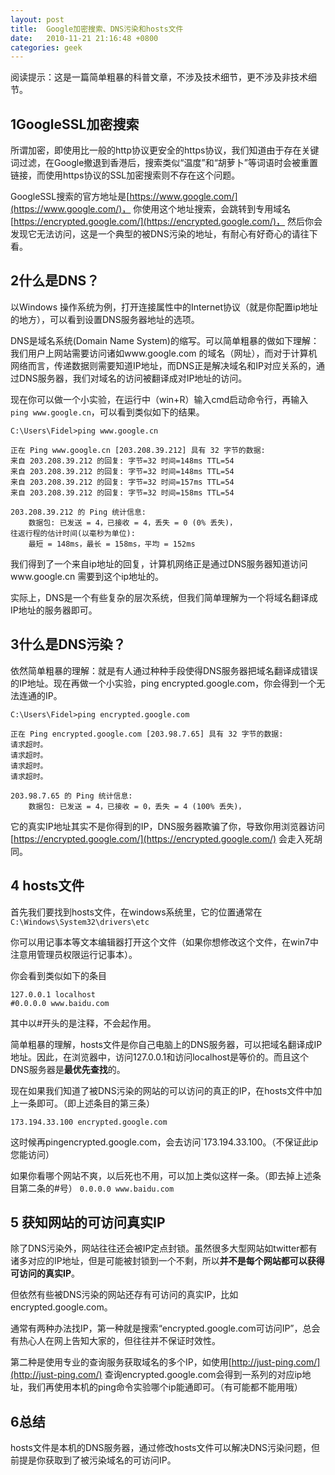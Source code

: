```yaml
---
layout: post
title:  Google加密搜索、DNS污染和hosts文件
date:   2010-11-21 21:16:48 +0800
categories: geek
---
```

阅读提示：这是一篇简单粗暴的科普文章，不涉及技术细节，更不涉及非技术细节。

## 1GoogleSSL加密搜索

所谓加密，即使用比一般的http协议更安全的https协议，我们知道由于存在关键词过滤，在Google撤退到香港后，搜索类似“温度”和“胡萝卜”等词语时会被重置链接，而使用https协议的SSL加密搜索则不存在这个问题。

GoogleSSL搜索的官方地址是[https://www.google.com/](https://www.google.com/)， 你使用这个地址搜索，会跳转到专用域名[https://encrypted.google.com/](https://encrypted.google.com/)， 然后你会发现它无法访问，这是一个典型的被DNS污染的地址，有耐心有好奇心的请往下看。

## 2什么是DNS？

以Windows 操作系统为例，打开连接属性中的Internet协议（就是你配置ip地址的地方），可以看到设置DNS服务器地址的选项。

DNS是域名系统(Domain Name System)的缩写。可以简单粗暴的做如下理解：我们用户上网站需要访问诸如www.google.com 的域名（网址），而对于计算机网络而言，传递数据则需要知道IP地址，而DNS正是解决域名和IP对应关系的，通过DNS服务器，我们对域名的访问被翻译成对IP地址的访问。

现在你可以做一个小实验，在运行中（win+R）输入cmd启动命令行，再输入`ping www.google.cn`，可以看到类似如下的结果。

```
C:\Users\Fidel>ping www.google.cn

正在 Ping www.google.cn [203.208.39.212] 具有 32 字节的数据:
来自 203.208.39.212 的回复: 字节=32 时间=148ms TTL=54
来自 203.208.39.212 的回复: 字节=32 时间=148ms TTL=54
来自 203.208.39.212 的回复: 字节=32 时间=157ms TTL=54
来自 203.208.39.212 的回复: 字节=32 时间=158ms TTL=54

203.208.39.212 的 Ping 统计信息:
    数据包: 已发送 = 4，已接收 = 4，丢失 = 0 (0% 丢失)，
往返行程的估计时间(以毫秒为单位):
    最短 = 148ms，最长 = 158ms，平均 = 152ms
```

我们得到了一个来自ip地址的回复，计算机网络正是通过DNS服务器知道访问www.google.cn 需要到这个ip地址的。

实际上，DNS是一个有些复杂的层次系统，但我们简单理解为一个将域名翻译成IP地址的服务器即可。

## 3什么是DNS污染？

依然简单粗暴的理解：就是有人通过种种手段使得DNS服务器把域名翻译成错误的IP地址。现在再做一个小实验，ping encrypted.google.com，你会得到一个无法连通的IP。
```
C:\Users\Fidel>ping encrypted.google.com

正在 Ping encrypted.google.com [203.98.7.65] 具有 32 字节的数据:
请求超时。
请求超时。
请求超时。
请求超时。

203.98.7.65 的 Ping 统计信息:
    数据包: 已发送 = 4，已接收 = 0，丢失 = 4 (100% 丢失)，
```

它的真实IP地址其实不是你得到的IP，DNS服务器欺骗了你，导致你用浏览器访问[https://encrypted.google.com/](https://encrypted.google.com/) 会走入死胡同。

## 4 hosts文件

首先我们要找到hosts文件，在windows系统里，它的位置通常在`C:\Windows\System32\drivers\etc`

你可以用记事本等文本编辑器打开这个文件（如果你想修改这个文件，在win7中注意用管理员权限运行记事本）。

你会看到类似如下的条目
```
127.0.0.1 localhost
#0.0.0.0 www.baidu.com
```
其中以#开头的是注释，不会起作用。

简单粗暴的理解，hosts文件是你自己电脑上的DNS服务器，可以把域名翻译成IP地址。因此，在浏览器中，访问127.0.0.1和访问localhost是等价的。而且这个DNS服务器是**最优先查找**的。

现在如果我们知道了被DNS污染的网站的可以访问的真正的IP，在hosts文件中加上一条即可。（即上述条目的第三条）

`173.194.33.100 encrypted.google.com`

这时候再pingencrypted.google.com，会去访问`173.194.33.100。（不保证此ip您能访问）

如果你看哪个网站不爽，以后死也不用，可以加上类似这样一条。（即去掉上述条目第二条的#号）
`0.0.0.0 www.baidu.com`

## 5 获知网站的可访问真实IP

除了DNS污染外，网站往往还会被IP定点封锁。虽然很多大型网站如twitter都有诸多对应的IP地址，但是可能被封锁到一个不剩，所以**并不是每个网站都可以获得可访问的真实IP**。

但依然有些被DNS污染的网站还存有可访问的真实IP，比如encrypted.google.com。

通常有两种办法找IP，第一种就是搜索“encrypted.google.com可访问IP”，总会有热心人在网上告知大家的，但往往并不保证时效性。

第二种是使用专业的查询服务获取域名的多个IP，如使用[http://just-ping.com/](http://just-ping.com/) 查询encrypted.google.com会得到一系列的对应ip地址，我们再使用本机的ping命令实验哪个ip能通即可。（有可能都不能用哦）

## 6总结

hosts文件是本机的DNS服务器，通过修改hosts文件可以解决DNS污染问题，但前提是你获取到了被污染域名的可访问IP。
